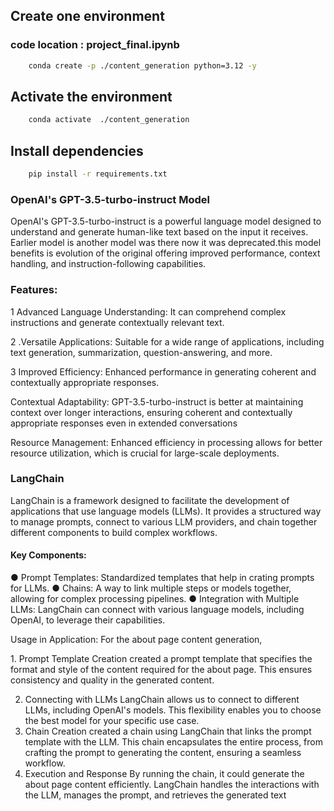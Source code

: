## Create one environment
### code location : project_final.ipynb
```bash
    conda create -p ./content_generation python=3.12 -y
```

## Activate the environment

```bash
    conda activate  ./content_generation
```

## Install dependencies

```bash
    pip install -r requirements.txt 
```

<h3>OpenAI's GPT-3.5-turbo-instruct Model</h3>

<p>OpenAI's GPT-3.5-turbo-instruct is a powerful language model designed to understand and generate human-like text based on the input it receives. Earlier model is another model was there now it was deprecated.this model benefits is  evolution of the original offering improved performance, context handling, and instruction-following capabilities.<p>

### Features:

<p>1 Advanced Language Understanding: It can comprehend complex instructions and generate contextually relevant text.</P>
<p>2 .Versatile Applications: Suitable for a wide range of applications, including text generation, summarization, question-answering, and more.</p>
<p>3 Improved Efficiency: Enhanced performance in generating coherent and contextually appropriate responses.</p>

<p>Contextual Adaptability: GPT-3.5-turbo-instruct is better at maintaining context over longer interactions, ensuring coherent and contextually appropriate responses even in extended conversations</p>

<p>Resource Management: Enhanced efficiency in processing allows for better resource utilization, which is crucial for large-scale deployments.</p>

### LangChain
LangChain is a framework designed to facilitate the development of applications that use language models (LLMs). It provides a structured way to manage prompts, connect to various LLM providers, and chain together different components to build complex workflows.

#### Key Components:
●	Prompt Templates: Standardized templates that help in crating prompts for LLMs.
●	Chains: A way to link multiple steps or models together, allowing for complex processing pipelines.
●	Integration with Multiple LLMs: LangChain can connect with various language models, including OpenAI, to leverage their capabilities.

<p>Usage in Application: For the about page content generation,</p>
1. Prompt Template Creation
created a prompt template that specifies the format and style of the content required for the about page. This ensures consistency and quality in the generated content.

2. Connecting with LLMs
LangChain allows us to connect to different LLMs, including OpenAI's models. This flexibility enables you to choose the best model for your specific use case.
3. Chain Creation
created a chain using LangChain that links the prompt template with the LLM. This chain encapsulates the entire process, from crafting the prompt to generating the content, ensuring a seamless workflow.
4. Execution and Response
By running the chain, it could generate the about page content efficiently. LangChain handles the interactions with the LLM, manages the prompt, and retrieves the generated text


